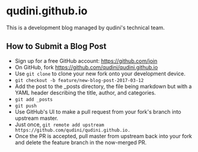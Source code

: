 # qudini.github.io

This is a development blog managed by qudini's technical team. 

## How to Submit a Blog Post

* Sign up for a free GitHub account: https://github.com/join
* On GitHub, fork https://github.com/qudini/qudini.github.io
* Use `git clone` to clone your new fork onto your development device.
* `git checkout -b feature/new-blog-post-2017-03-12`
* Add the post to the _posts directory, the file being markdown but with a YAML
  header describing the title, author, and categories.
* `git add _posts`
* `git push`
* Use GitHub's UI to make a pull request from your fork's branch into upstream
  master.
* Just once, `git remote add upstream
  https://github.com/qudini/qudini.github.io.`
* Once the PR is accepted, pull master from upstream back into your fork and
  delete the feature branch in the now-merged PR.

